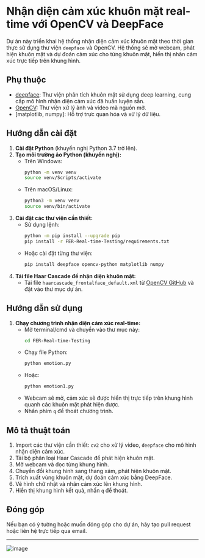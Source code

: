 # Nhận diện cảm xúc khuôn mặt real-time với OpenCV và DeepFace

Dự án này triển khai hệ thống nhận diện cảm xúc khuôn mặt theo thời gian thực sử dụng thư viện `deepface` và OpenCV. Hệ thống sẽ mở webcam, phát hiện khuôn mặt và dự đoán cảm xúc cho từng khuôn mặt, hiển thị nhãn cảm xúc trực tiếp trên khung hình.

## Phụ thuộc

- [deepface](https://github.com/serengil/deepface): Thư viện phân tích khuôn mặt sử dụng deep learning, cung cấp mô hình nhận diện cảm xúc đã huấn luyện sẵn.
- [OpenCV](https://opencv.org/): Thư viện xử lý ảnh và video mã nguồn mở.
- [matplotlib, numpy]: Hỗ trợ trực quan hóa và xử lý dữ liệu.

## Hướng dẫn cài đặt

1. **Cài đặt Python** (khuyến nghị Python 3.7 trở lên).
2. **Tạo môi trường ảo Python (khuyến nghị):**
   - Trên Windows:
     ```bash
     python -m venv venv
     source venv/Scripts/activate
     ```
   - Trên macOS/Linux:
     ```bash
     python3 -m venv venv
     source venv/bin/activate
     ```
3. **Cài đặt các thư viện cần thiết:**
   - Sử dụng lệnh:
     ```bash
     python -m pip install --upgrade pip
     pip install -r FER-Real-time-Testing/requirements.txt
     ```
   - Hoặc cài đặt từng thư viện:
     ```bash
     pip install deepface opencv-python matplotlib numpy
     ```
4. **Tải file Haar Cascade để nhận diện khuôn mặt:**
   - Tải file `haarcascade_frontalface_default.xml` từ [OpenCV GitHub](https://github.com/opencv/opencv/tree/master/data/haarcascades) và đặt vào thư mục dự án.

## Hướng dẫn sử dụng

1. **Chạy chương trình nhận diện cảm xúc real-time:**
   - Mở terminal/cmd và chuyển vào thư mục này:
     ```bash
     cd FER-Real-time-Testing
     ```
   - Chạy file Python:
     ```bash
     python emotion.py
     ```
   - Hoặc:
     ```bash
     python emotion1.py
     ```
   - Webcam sẽ mở, cảm xúc sẽ được hiển thị trực tiếp trên khung hình quanh các khuôn mặt phát hiện được.
   - Nhấn phím `q` để thoát chương trình.

## Mô tả thuật toán

1. Import các thư viện cần thiết: `cv2` cho xử lý video, `deepface` cho mô hình nhận diện cảm xúc.
2. Tải bộ phân loại Haar Cascade để phát hiện khuôn mặt.
3. Mở webcam và đọc từng khung hình.
4. Chuyển đổi khung hình sang thang xám, phát hiện khuôn mặt.
5. Trích xuất vùng khuôn mặt, dự đoán cảm xúc bằng DeepFace.
6. Vẽ hình chữ nhật và nhãn cảm xúc lên khung hình.
7. Hiển thị khung hình kết quả, nhấn `q` để thoát.

## Đóng góp
Nếu bạn có ý tưởng hoặc muốn đóng góp cho dự án, hãy tạo pull request hoặc liên hệ trực tiếp qua email.

---

![image](https://github.com/manish-9245/Facial-Emotion-Recognition-using-OpenCV-and-Deepface/assets/69393822/57c41270-7575-4bc7-ae7a-99d67239a5ab)



